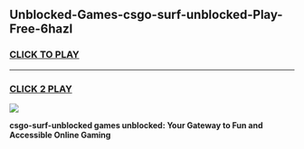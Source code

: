 
## Unblocked-Games-csgo-surf-unblocked-Play-Free-6hazl
<h3>
<a href="https://premium76.site?title=csgo-surf-unblocked&ref=23A">CLICK TO PLAY</a></h3>
<hr>

<h3>
<a href="https://premium76.site?title=csgo-surf-unblocked&ref=23A">CLICK 2 PLAY</a>
  
</h3>

<a href="https://premium76.site?title=csgo-surf-unblocked&ref=23A"><img src="https://clearcache.store/games.png"></a>


**csgo-surf-unblocked games unblocked: Your Gateway to Fun and Accessible Online Gaming**
